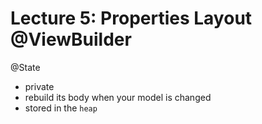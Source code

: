 # Lecture 5: Properties Layout @ViewBuilder

@State
- private
- rebuild its body when your model is changed
- stored in the `heap`
